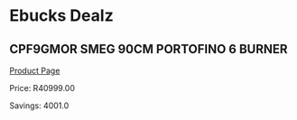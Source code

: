 
# Ebucks Dealz
## CPF9GMOR SMEG 90CM PORTOFINO 6 BURNER
[Product Page](https://www.ebucks.com/web/shop/productSelected.do?prodId=1173106711&catId=704989856)

Price: R40999.00

Savings: 4001.0


	